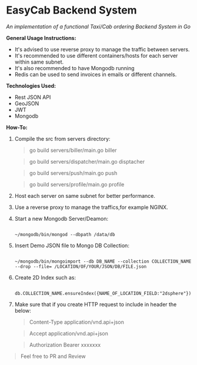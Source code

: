 # EasyCab Backend System

_An implementation of a functional Taxi/Cab ordering Backend System in Go_

**General Usage Instructions:**

- It's advised to use reverse proxy to manage the traffic between servers.
- It's recommended to use different containers/hosts for each server within same subnet.
- It's also recommended to have Mongodb running
- Redis can be used to send invoices in emails or different channels.

**Technologies Used:**

- Rest JSON API
- GeoJSON
- JWT
- Mongodb

**How-To:**

1.  Compile the src from servers directory:

    > go build servers/biller/main.go biller

    > go build servers/dispatcher/main.go disptacher

    > go build servers/push/main.go push

    > go build servers/profile/main.go profile

2.  Host each server on same subnet for better performance.
3.  Use a reverse proxy to manage the traffics,for example NGINX.
4.  Start a new Mongodb Server/Deamon:

    <code>
    ~/mongodb/bin/mongod --dbpath /data/db
    </code>

5.  Insert Demo JSON file to Mongo DB Collection:

    <code>
    ~/mongodb/bin/mongoimport --db DB_NAME --collection COLLECTION_NAME --drop --file= /LOCATION/OF/YOUR/JSON/DB/FILE.json
    </code>

6.  Create 2D Index such as:

    <code>
    db.COLLECTION_NAME.ensureIndex({NAME_OF_LOCATION_FIELD:"2dsphere"})
    </code>

7.  Make sure that if you create HTTP request to include in header the below:

    > Content-Type application/vnd.api+json

    > Accept application/vnd.api+json

    > Authorization Bearer xxxxxxx

> Feel free to PR and Review
